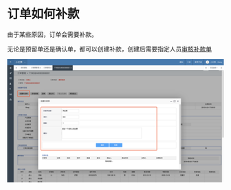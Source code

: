 # 订单如何补款

由于某些原因，订单会需要补款。

无论是预留单还是确认单，都可以创建补款，创建后需要指定人员[审核补款单](bu-kuan-dan-guan-li.md)

![](../../.gitbook/assets/image%20%2854%29.png)

